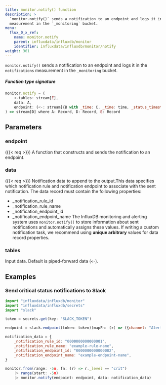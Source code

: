 ```yaml
---
title: monitor.notify() function
description: >
  `monitor.notify()` sends a notification to an endpoint and logs it in the `notifications`
  measurement in the `_monitoring` bucket.
menu:
  flux_0_x_ref:
    name: monitor.notify
    parent: influxdata/influxdb/monitor
    identifier: influxdata/influxdb/monitor/notify
weight: 301
---
```


<!------------------------------------------------------------------------------

IMPORTANT: This page was generated from comments in the Flux source code. Any
edits made directly to this page will be overwritten the next time the
documentation is generated. 

To make updates to this documentation, update the function comments above the
function definition in the Flux source code:

https://github.com/influxdata/flux/blob/master/stdlib/influxdata/influxdb/monitor/monitor.flux#L223-L230

Contributing to Flux: https://github.com/influxdata/flux#contributing
Fluxdoc syntax: https://github.com/influxdata/flux/blob/master/docs/fluxdoc.md

------------------------------------------------------------------------------->

`monitor.notify()` sends a notification to an endpoint and logs it in the `notifications`
measurement in the `_monitoring` bucket.



##### Function type signature

```js
monitor.notify = (
    <-tables: stream[E],
    data: A,
    endpoint: (<-: stream[{B with _time: C, _time: time, _status_timestamp: int, _measurement: string}]) => stream[D],
) => stream[D] where A: Record, D: Record, E: Record
```

## Parameters

### endpoint

({{< req >}})
A function that constructs and sends the notification to an endpoint.

### data

({{< req >}})
Notification data to append to the output.This data specifies which notification rule and notification endpoint to
  associate with the sent notification.
  The data record must contain the following properties:
   - \_notification\_rule\_id
  - \_notification\_rule\_name
  - \_notification\_endpoint\_id
  - \_notification\_endpoint\_name
   The InfluxDB monitoring and alerting system uses `monitor.notify()` to store
  information about sent notifications and automatically assigns these values.
  If writing a custom notification task, we recommend using **unique arbitrary**
  values for data record properties.

### tables


Input data. Default is piped-forward data (`<-`).


## Examples


### Send critical status notifications to Slack

```js
import "influxdata/influxdb/monitor"
import "influxdata/influxdb/secrets"
import "slack"

token = secrets.get(key: "SLACK_TOKEN")

endpoint = slack.endpoint(token: token)(mapFn: (r) => ({channel: "Alerts", text: r._message, color: "danger"}))

notification_data = {
    _notification_rule_id: "0000000000000001",
    _notification_rule_name: "example-rule-name",
    _notification_endpoint_id: "0000000000000002",
    _notification_endpoint_name: "example-endpoint-name",
}

monitor.from(range: -5m, fn: (r) => r._level == "crit")
    |> range(start: -5m)
    |> monitor.notify(endpoint: endpoint, data: notification_data)
```

